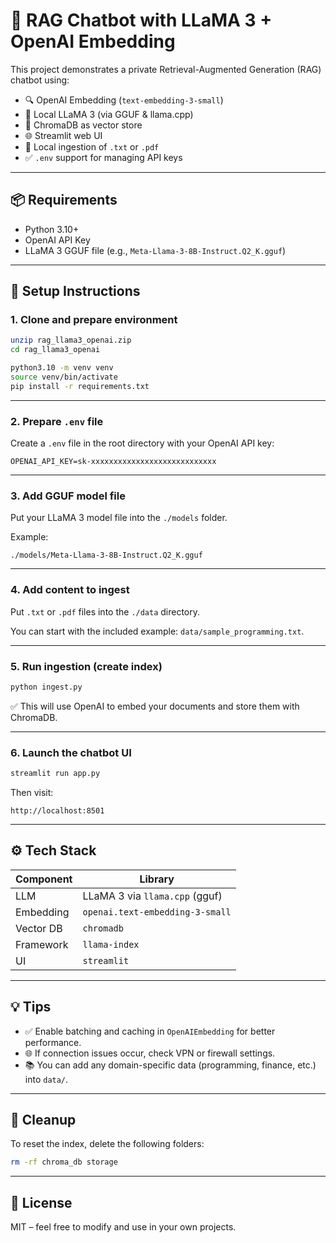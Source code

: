 # 🧠 RAG Chatbot with LLaMA 3 + OpenAI Embedding

This project demonstrates a private Retrieval-Augmented Generation (RAG) chatbot using:

- 🔍 OpenAI Embedding (`text-embedding-3-small`)
- 🦙 Local LLaMA 3 (via GGUF & llama.cpp)
- 💾 ChromaDB as vector store
- 🌐 Streamlit web UI
- 📁 Local ingestion of `.txt` or `.pdf`
- ✅ `.env` support for managing API keys

---

## 📦 Requirements

- Python 3.10+
- OpenAI API Key
- LLaMA 3 GGUF file (e.g., `Meta-Llama-3-8B-Instruct.Q2_K.gguf`)

---

## 🚀 Setup Instructions

### 1. Clone and prepare environment

```bash
unzip rag_llama3_openai.zip
cd rag_llama3_openai

python3.10 -m venv venv
source venv/bin/activate
pip install -r requirements.txt
```

---

### 2. Prepare `.env` file

Create a `.env` file in the root directory with your OpenAI API key:

```
OPENAI_API_KEY=sk-xxxxxxxxxxxxxxxxxxxxxxxxxxxx
```

---

### 3. Add GGUF model file

Put your LLaMA 3 model file into the `./models` folder.

Example:
```
./models/Meta-Llama-3-8B-Instruct.Q2_K.gguf
```

---

### 4. Add content to ingest

Put `.txt` or `.pdf` files into the `./data` directory.

You can start with the included example: `data/sample_programming.txt`.

---

### 5. Run ingestion (create index)

```bash
python ingest.py
```

✅ This will use OpenAI to embed your documents and store them with ChromaDB.

---

### 6. Launch the chatbot UI

```bash
streamlit run app.py
```

Then visit:
```
http://localhost:8501
```

---

## ⚙️ Tech Stack

| Component      | Library                        |
|----------------|--------------------------------|
| LLM            | LLaMA 3 via `llama.cpp` (gguf) |
| Embedding      | `openai.text-embedding-3-small`|
| Vector DB      | `chromadb`                     |
| Framework      | `llama-index`                  |
| UI             | `streamlit`                    |

---

## 💡 Tips

- ✅ Enable batching and caching in `OpenAIEmbedding` for better performance.
- 🌐 If connection issues occur, check VPN or firewall settings.
- 📚 You can add any domain-specific data (programming, finance, etc.) into `data/`.

---

## 🧼 Cleanup

To reset the index, delete the following folders:

```bash
rm -rf chroma_db storage
```

---

## 📄 License

MIT – feel free to modify and use in your own projects.
